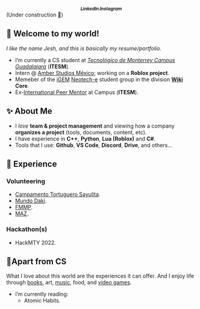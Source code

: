 <!--
**J35HN/J35HN** is a ✨ _special_ ✨ repository because its `README.md` (this file) appears on your GitHub profile.

Here are some ideas to get you started:

- 🔭 I’m currently working on ...
- 🌱 I’m currently learning ...
- 👯 I’m looking to collaborate on ...
- 🤔 I’m looking for help with ...
- 💬 Ask me about ...
- 📫 How to reach me: ...
- 😄 Pronouns: ...
- ⚡ Fun fact: ...
-->
<!--![banner](https://user-images.githubusercontent.com/72514826/224431446-60496e02-1863-43a6-ae85-b19b5c1d984d.png)-->

<div align="center">
 <a href = "https://www.linkedin.com/in/jeshuanavaavila/"> <strong><sub><i> LinkedIn </i></sub></strong> </a>
 <a href = "https://www.instagram.com/yllaertontubhsej/"> <strong><sub><i> Instagram </i></sub></strong> </a>
</div>
(Under construction 🚧)

## 👋 Welcome to my world! 
_I like the name Jesh, and this is basically my resume/portfolio._
* I’m currently a CS student at [_Tecnológico de Monterrey Campus Guadalajara_](https://tec.mx/en) (**ITESM**). 
* Intern @ [Amber Studios México](https://amberstudio.com/location-guadalajara); working on a **Roblox project**.
* Memeber of the [iGEM](https://igem.org/) [Neotech-e](https://www.instagram.com/igemtec_gdl/) student group in the division **[Wiki](https://2023.igem.wiki/tecmonterreygdl/) Core**.
* Ex-[International Peer Mentor](https://github.com/J35HN/J35HN/blob/main/experiences/International_Peer.md) at Campus (**ITESM**).

## ✨ About Me
* I _love_ **team & project management** and viewing how a company **organizes a project** (tools, documents, content, etc). 
* I have experience in **C++**, **Python**, **Lua (Roblox)** and **C#**. 
* Tools that I use: **Github**, **VS Code**, **Discord**, **Drive**, and others...

## 🚩 Experience 
### Volunteering
* [Campamento Tortuguero Sayulita](https://github.com/J35HN/J35HN/blob/main/experiences/Campamento_Tortuguero.md).
* [Mundo Daki](https://github.com/J35HN/J35HN/blob/main/experiences/Mundo-Daki.md).
* [FMMP](https://github.com/J35HN/J35HN/blob/main/experiences/FMMP.md).
* [MAZ](https://github.com/J35HN/J35HN/blob/main/experiences/MAZ.md).

### Hackathon(s) 
* HackMTY 2022. 


## 🎨Apart from CS
What I love about this world are the experiences it can offer. And I enjoy life through [books](https://github.com/J35HN/J35HN/blob/main/books/book_record.md), art, [music](https://open.spotify.com/user/zcarlsn5bxslhx81ksavsnekv?si=491b73fe330f456c), food, and [video games](https://steamcommunity.com/id/pigihunter/). 
* I’m currently reading:
  * Atomic Habits.
